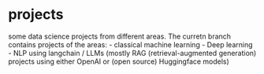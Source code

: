 # projects
some data science projects from different areas. 
The curretn branch contains projects of the areas:
    - classical machine learning
    - Deep learning
    - NLP using langchain / LLMs (mostly RAG (retrieval-augmented generation) projects using either OpenAI or (open source) Huggingface models)
